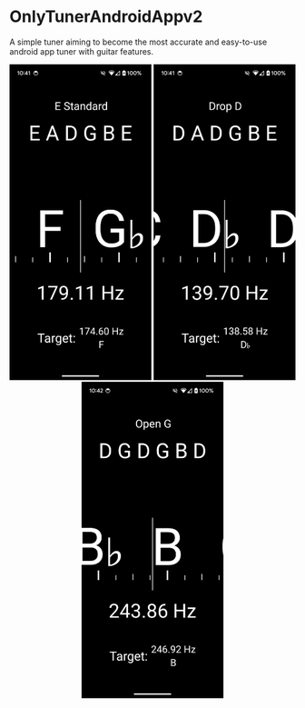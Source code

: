 # OnlyTunerAndroidAppv2
<p align="left">
A simple tuner aiming to become the most accurate and easy-to-use android app tuner with guitar features.
</p>
<p align="center">
  <img src="docs/imgs/screengrab4.png" width="250" style="margin-right: 100;">
  <img src="docs/imgs/screengrab3.png" width="250" style="margin-right: 100;">
  <img src="docs/imgs/screengrab2.png" width="250">
</p>
